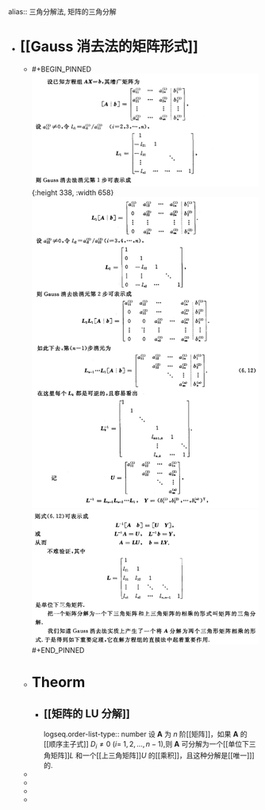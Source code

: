 alias:: 三角分解法, 矩阵的三角分解

- # [[Gauss 消去法的矩阵形式]]
	- #+BEGIN_PINNED
	  ![image.png](../assets/image_1701887543381_0.png){:height 338, :width 658}
	  ![image.png](../assets/image_1701887591367_0.png)
	  ![image.png](../assets/image_1701887712113_0.png) 
	  #+END_PINNED
	- # Theorm
		- ## [[矩阵的 LU 分解]]
		  logseq.order-list-type:: number
		  设 $\boldsymbol A$ 为 $n$ 阶[[矩阵]]，如果 $\boldsymbol A$ 的[[顺序主子式]] $D_i\neq0$ ($i=$ $1,2,...,n-1)$,则 $\boldsymbol A$ 可分解为一个[[单位下三角矩阵]]$L$ 和一个[[上三角矩阵]]$U$ 的[[乘积]]，且这种分解是[[唯一]]]的.
	-
	-
	-
	-